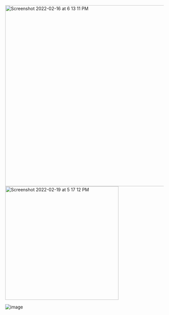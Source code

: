 
<img width="574" alt="Screenshot 2022-02-16 at 6 13 11 PM" src="https://user-images.githubusercontent.com/77092646/154266918-83575622-3fc9-4ee6-ad53-1dbf092e9b00.png">

<img width="360" alt="Screenshot 2022-02-19 at 5 17 12 PM" src="https://user-images.githubusercontent.com/77092646/154799461-31fd6930-552a-40d2-8aed-579322efef17.png">

![image](https://user-images.githubusercontent.com/77092646/158541581-197ec71d-9962-431c-8a48-3448c51c4a2e.png)
